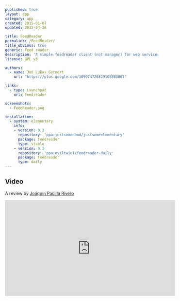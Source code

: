 ```yaml
---
published: true
layout: app
category: app
created: 2015-01-07
updated: 2015-04-28

title: FeedReader
permalink: /FeedReader/
title_obvious: true
generic: Feed reader
description: 'A simple feedreader client (not manager) for web services like Tiny Tiny RSS and in the future others (especially Feedly).'
license: GPL v3

authors:
  - name: Jan Lukas Gernert
    url: "https://plus.google.com/109974726829108083807"

links:
  - type: Launchpad
    url: feedreader

screenshots:
  - FeedReader.png

installation:
  - system: elementary
    info:
    - version: 0.3
      repository: 'ppa:justsomedood/justsomeelementary'
      package: feedreader
      type: stable
    - version: 0.3
      repository: 'ppa:eviltwin1/feedreader-daily'
      package: feedreader
      type: daily
---
```

## Video
A review by [Joaquín Padilla Rivero](https://www.youtube.com/channel/UC_im4PuM9ViTNjaUf2cXmgg)

<iframe width="560" height="315" src="https://www.youtube.com/embed/RuGVn31Oh8k" frameborder="0" allowfullscreen></iframe>
